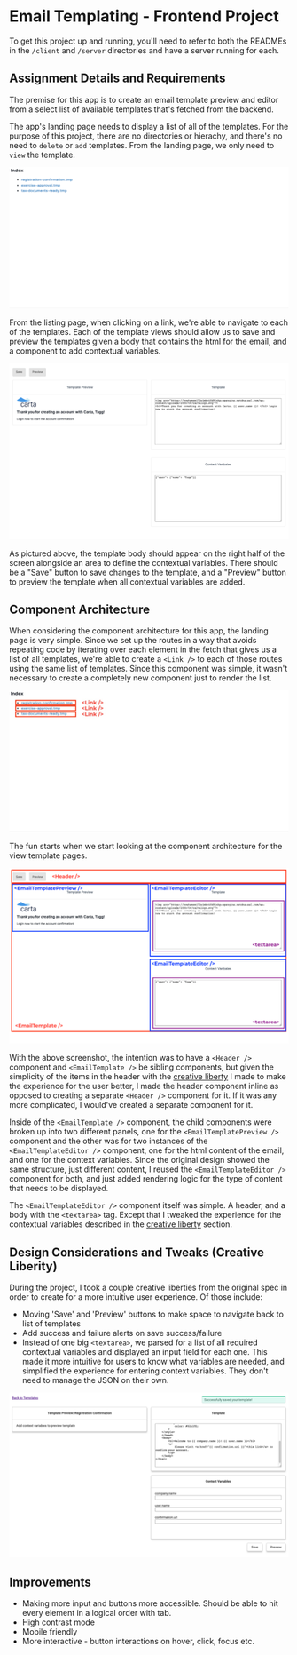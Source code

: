 # Email Templating - Frontend Project

To get this project up and running, you'll need to refer to both the READMEs in the `/client` and `/server` directories and have a server running for each.

## Assignment Details and Requirements
The premise for this app is to create an email template preview and editor from a select list of available templates that's fetched from the backend.

The app's landing page needs to display a list of all of the templates. For the purpose of this project, there are no directories or hierachy, and there's no need to `delete` or `add` templates. From the landing page, we only need to `view` the template.

![Landing Page Spec](./docs/img/landing-page-spec.png)

From the listing page, when clicking on a link, we're able to navigate to each of the templates. Each of the template views should allow us to save and preview the templates given a body that contains the html for the email, and a component to add contextual variables.

![View Template Spec](./docs/img/view-template-spec.png)

As pictured above, the template body should appear on the right half of the screen alongside an area to define the contextual variables. There should be a "Save" button to save changes to the template, and a "Preview" button to preview the template when all contextual variables are added.

## Component Architecture
When considering the component architecture for this app, the landing page is very simple. Since we set up the routes in a way that avoids repeating code by iterating over each element in the fetch that gives us a list of all templates, we're able to create a `<Link />` to each of those routes using the same list of templates. Since this component was simple, it wasn't necessary to create a completely new component just to render the list.

![Component Architecture for Landing Page](./docs/img/component-architecture-landing-page.png)

The fun starts when we start looking at the component architecture for the view template pages.

![Component Architecture for Viewing Templates](./docs/img/component-architecture-view-template.png)

With the above screenshot, the intention was to have a `<Header />` component and `<EmailTemplate />` be sibling components, but given the simplicity of the items in the header with the [creative liberty](#design-considerations-and-tweaks-creative-liberty) I made to make the experience for the user better, I made the header component inline as opposed to creating a separate `<Header />` component for it. If it was any more complicated, I would've created a separate component for it.

Inside of the `<EmailTemplate />` component, the child components were broken up into two different panels, one for the `<EmailTemplatePreview />` component and the other was for two instances of the `<EmailTemplateEditor />` component, one for the html content of the email, and one for the context variables. Since the original design showed the same structure, just different content, I reused the `<EmailTemplateEditor />` component for both, and just added rendering logic for the type of content that needs to be displayed.

The `<EmailTemplateEditor />` component itself was simple. A header, and a body with the `<textarea>` tag. Except that I tweaked the experience for the contextual variables described in the [creative liberty](#design-considerations-and-tweaks-creative-liberty) section.


## Design Considerations and Tweaks (Creative Liberity)
During the project, I took a couple creative liberties from the original spec in order to create for a more intuitive user experience. Of those include:
- Moving 'Save' and 'Preview' buttons to make space to navigate back to list of templates
- Add success and failure alerts on save success/failure
- Instead of one big `<textarea>`, we parsed for a list of all required contextual variables and displayed an input field for each one. This made it more intuitive for users to know what variables are needed, and simplified the experience for entering context variables. They don't need to manage the JSON on their own.

![View Template Implementation](./docs/img/view-template-implementation.png)

## Improvements
- Making more input and buttons more accessible. Should be able to hit every element in a logical order with tab.
- High contrast mode
- Mobile friendly
- More interactive - button interactions on hover, click, focus etc.
